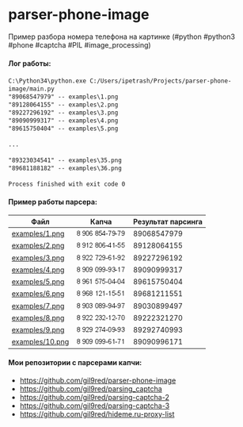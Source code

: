 parser-phone-image
===========

Пример разбора номера телефона на картинке (#python #python3 #phone #captcha #PIL #image_processing)


#### Лог работы:
```
C:\Python34\python.exe C:/Users/ipetrash/Projects/parser-phone-image/main.py
"89068547979" -- examples\1.png
"89128064155" -- examples\2.png
"89227296192" -- examples\3.png
"89090999317" -- examples\4.png
"89615750404" -- examples\5.png

...

"89323034541" -- examples\35.png
"89681188182" -- examples\36.png

Process finished with exit code 0
```

#### Пример работы парсера: 
Файл         | Капча | Результат парсинга
------------ | ------------ | ------------
[examples/1.png](examples/1.png) | ![examples/1.png](examples/1.png) | 89068547979
[examples/2.png](examples/2.png) | ![examples/2.png](examples/2.png) | 89128064155
[examples/3.png](examples/3.png) | ![examples/3.png](examples/3.png) | 89227296192
[examples/4.png](examples/4.png) | ![examples/4.png](examples/4.png) | 89090999317
[examples/5.png](examples/5.png) | ![examples/5.png](examples/5.png) | 89615750404
[examples/6.png](examples/6.png) | ![examples/6.png](examples/6.png) | 89681211551
[examples/7.png](examples/7.png) | ![examples/7.png](examples/7.png) | 89030899497
[examples/8.png](examples/8.png) | ![examples/8.png](examples/8.png) | 89222321270
[examples/9.png](examples/9.png) | ![examples/9.png](examples/9.png) | 89292740993
[examples/10.png](examples/10.png) | ![examples/10.png](examples/10.png) | 89090996171

#### Мои репозитории с парсерами капчи:
* https://github.com/gil9red/parser-phone-image
* https://github.com/gil9red/parsing_captcha
* https://github.com/gil9red/parsing-captcha-2
* https://github.com/gil9red/parsing-captcha-3
* https://github.com/gil9red/hideme.ru-proxy-list
